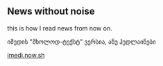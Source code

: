 ## News without noise

this is how I read news from now on.

იმედის "მხოლოდ-ტექსტ" ვერსია, ანუ ჰედლაინები

[imedi.now.sh](https://imedi.now.sh)
